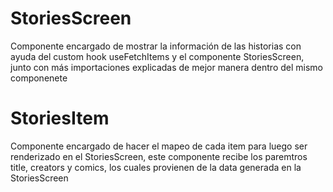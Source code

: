 # StoriesScreen 

Componente encargado de mostrar la información de las historias con ayuda del custom hook useFetchItems y el componente StoriesScreen, junto con más importaciones explicadas de mejor manera dentro del mismo componenete 

# StoriesItem

Componente encargado de hacer el mapeo de cada item para luego ser renderizado en el StoriesScreen, este componente recibe los paremtros title, creators y comics, los cuales provienen de la data generada en la StoriesScreen
